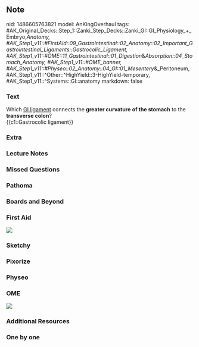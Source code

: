 ## Note
nid: 1486605763821
model: AnKingOverhaul
tags: #AK_Original_Decks::Step_1::Zanki_Step_Decks::Zanki_GI::GI_Physiology_+_Embryo,_Anatomy, #AK_Step1_v11::#FirstAid::09_Gastrointestinal::02_Anatomy::02_Important_Gastrointestinal_Ligaments::Gastrocolic_Ligament, #AK_Step1_v11::#OME::11_Gastrointestinal::01_Digestion_&_Absorption::04_Stomach_Anatomy, #AK_Step1_v11::#OME_banner, #AK_Step1_v11::#Physeo::02_Anatomy::04_GI::01_Mesentery_&_Peritoneum, #AK_Step1_v11::^Other::^HighYield::3-HighYield-temporary, #AK_Step1_v11::^Systems::GI::anatomy
markdown: false

### Text
<div>
  <div>
    Which <u>GI ligament</u> connects the <b>greater curvature</b>
    <b>of the stomach</b> to the <b>transverse colon</b>?
  </div>
  <div>
    {{c1::Gastrocolic ligament}}
  </div>
</div>

### Extra


### Lecture Notes


### Missed Questions


### Pathoma


### Boards and Beyond


### First Aid
<img src="tmpsxgH17.png">

### Sketchy


### Pixorize


### Physeo


### OME
<div class="ome-widget">
  <a href="https://onlinemeded.org?ref=anki"><img src=
  "_OME_AnkiFlashcards_General_3.png"></a>
</div>

### Additional Resources


### One by one

